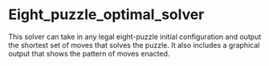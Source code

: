 # Eight_puzzle_optimal_solver
This solver can take in any legal eight-puzzle initial configuration and output the shortest set of moves that solves the puzzle. It also includes a graphical output that shows the pattern of moves enacted.
